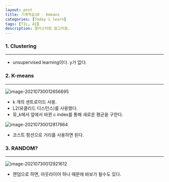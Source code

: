 ```yaml
---
layout: post
title: 기계학습10 - Kmeans
categories: [Today i learn]
tags: [TIL, AI]
description: 클러스터링 알고리즘.
---
```


### 1. Clustering

---

- unsupervised learning이다. y가 없다.

### 2. K-means

---

![image-20210730012656695](https://raw.githubusercontent.com/chunyunseo/ImageRepo/image/img/image-20210730012656695.png)

- k 개의 센트로이드 사용.
- L2(유클리드 디스턴스)를 사용했다.
- 뮤_k에서 앞에서 바뀐 c index를 통해 새로운 평균을 구한다.

![image-20210730012817664](https://raw.githubusercontent.com/chunyunseo/ImageRepo/image/img/image-20210730012817664.png)

- 코스트 펑션으로 거리를 사용하면 된다.

### 3. RANDOM?

---

![image-20210730012921612](https://raw.githubusercontent.com/chunyunseo/ImageRepo/image/img/image-20210730012921612.png)

- 랜덤으로 하면, 아웃라이어 하나 때문에 바보가 될수도 있다.

